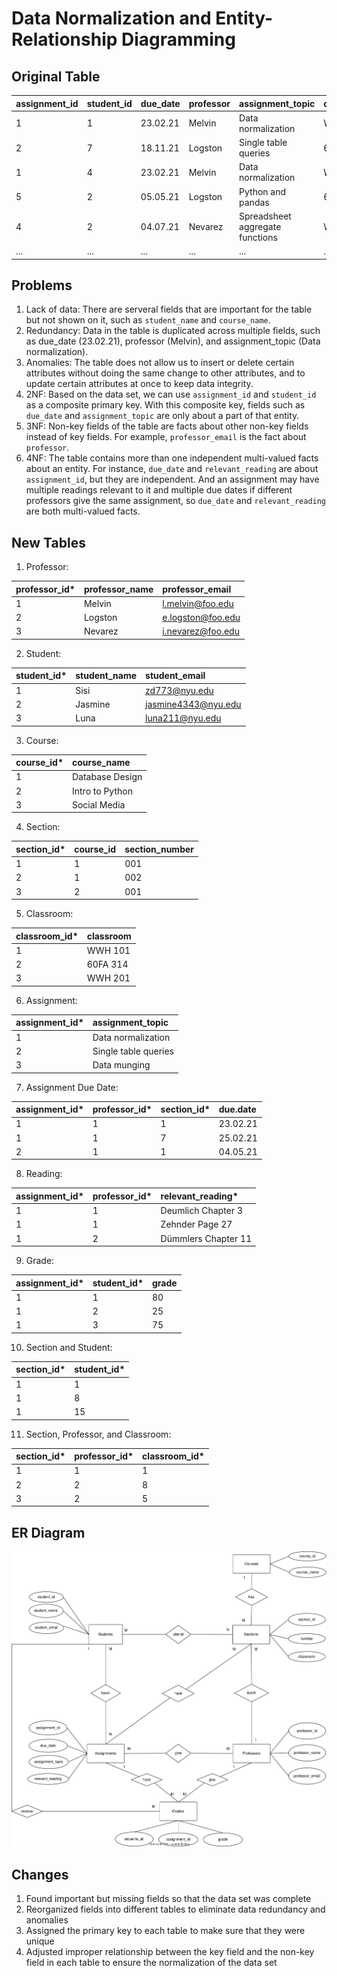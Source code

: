 # Data Normalization and Entity-Relationship Diagramming

## Original Table

| assignment_id | student_id | due_date | professor | assignment_topic                | classroom | grade | relevant_reading    | professor_email   |
| :------------ | :--------- | :------- | :-------- | :------------------------------ | :-------- | :---- | :------------------ | :---------------- |
| 1             | 1          | 23.02.21 | Melvin    | Data normalization              | WWH 101   | 80    | Deumlich Chapter 3  | l.melvin@foo.edu  |
| 2             | 7          | 18.11.21 | Logston   | Single table queries            | 60FA 314  | 25    | Dümmlers Chapter 11 | e.logston@foo.edu |
| 1             | 4          | 23.02.21 | Melvin    | Data normalization              | WWH 101   | 75    | Deumlich Chapter 3  | l.melvin@foo.edu  |
| 5             | 2          | 05.05.21 | Logston   | Python and pandas               | 60FA 314  | 92    | Dümmlers Chapter 14 | e.logston@foo.edu |
| 4             | 2          | 04.07.21 | Nevarez   | Spreadsheet aggregate functions | WWH 201   | 65    | Zehnder Page 87     | i.nevarez@foo.edu |
| ...           | ...        | ...      | ...       | ...                             | ...       | ...   | ...                 | ...               |

## Problems

1. Lack of data: There are serveral fields that are important for the table but not shown on it, such as `student_name` and `course_name`.
2. Redundancy: Data in the table is duplicated across multiple fields, such as due_date (23.02.21), professor (Melvin), and assignment_topic (Data normalization).
3. Anomalies: The table does not allow us to insert or delete certain attributes without doing the same change to other attributes, and to update certain attributes at once to keep data integrity.
4. 2NF: Based on the data set, we can use `assignment_id` and `student_id` as a composite primary key. With this composite key, fields such as `due_date` and `assignment_topic` are only about a part of that entity.
5. 3NF: Non-key fields of the table are facts about other non-key fields instead of key fields. For example, `professor_email` is the fact about `professor`.   
6. 4NF: The table contains more than one independent multi-valued facts about an entity. For instance, `due_date` and `relevant_reading` are about `assignment_id`, but they are independent. And an assignment may have multiple readings relevant to it and multiple due dates if different professors give the same assignment, so `due_date` and `relevant_reading` are both multi-valued facts.

## New Tables

1. Professor:

| professor_id* | professor_name | professor_email |
| :------------ | :--------- | :------- |
| 1             | Melvin          | l.melvin@foo.edu    |
| 2             | Logston         | e.logston@foo.edu    |
| 3             | Nevarez         | i.nevarez@foo.edu    |

2. Student:

| student_id* | student_name | student_email |
| :------------ | :--------- | :------- |
| 1             | Sisi          | zd773@nyu.edu    |
| 2             | Jasmine       | jasmine4343@nyu.edu    |
| 3             | Luna         | luna211@nyu.edu    |

3. Course:

| course_id* | course_name |
| :------------ | :---------------- |
| 1             | Database Design |
| 2             | Intro to Python |
| 3             | Social Media |

4. Section:

| section_id* | course_id | section_number |
| :------------ | :--------- | :------- |
| 1             | 1          | 001    |
| 2             | 1          | 002    |
| 3             | 2          | 001    |

5. Classroom:

| classroom_id* | classroom |
| :------------ | :-------- |
| 1              | WWH 101 |
| 2              | 60FA 314 |
| 3              | WWH 201 |

6. Assignment:

| assignment_id* | assignment_topic |
| :------------ | :---------------- |
| 1             | Data normalization |
| 2             | Single table queries |
| 3             | Data munging |

7. Assignment Due Date:

| assignment_id* | professor_id* | section_id* | due.date |
| :------------  | :-------  | :-------  | :-------  |
| 1             | 1    | 1 | 23.02.21 |
| 1             | 1    | 7 | 25.02.21 |
| 2             | 1    | 1 | 04.05.21 |

8. Reading:

| assignment_id* | professor_id* | relevant_reading* |
| :------------ | :------------ | :----------------- |
| 1             | 1 | Deumlich Chapter 3    |
| 1             | 1 | Zehnder Page 27    |
| 1             | 2 | Dümmlers Chapter 11    |

9. Grade:

| assignment_id* | student_id* | grade |
| :------------ | :--------- | :------- |
| 1             | 1          | 80    |
| 1             | 2          | 25    |
| 1             | 3          | 75    |

10. Section and Student:

| section_id* | student_id* |
| :------------  | :------- |
| 1              | 1 |
| 1              | 8 |
| 1              | 15 |

11. Section, Professor, and Classroom:

| section_id* | professor_id* | classroom_id* |
| :------------ | :-------  | :-------  |
| 1             | 1 | 1 |
| 2             | 2 | 8 |
| 3             | 2 | 5 |

## ER Diagram

![ER Diagram](ERD.drawio.svg)

## Changes

1. Found important but missing fields so that the data set was complete
2. Reorganized fields into different tables to eliminate data redundancy and anomalies
3. Assigned the primary key to each table to make sure that they were unique
4. Adjusted improper relationship between the key field and the non-key field in each table to ensure the normalization of the data set
